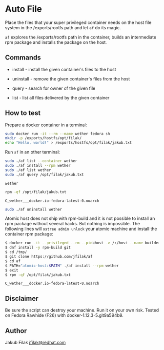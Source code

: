 Auto File
=========

Place the files that your super privileged container needs on the host file
system in the /exports/rootfs path and let `af` do its magic.

`af` explores the /exports/rootfs path in the container, builds an intermediate
rpm package and installs the package on the host.


Commands
--------
 * install   - install the given container's files to the host

 * uninstall - remove the given container's files from the host

 * query     - search for owner of the given file

 * list      - list all files delivered by the given container


How to test
-----------

Prepare a docker container in a terminal:

```bash
sudo docker run -it --rm --name wether fedora sh
mkdir -p /exports/hostfs/opt/filak/
echo "Hello, world!" > /exports/hostfs/opt/filak/jakub.txt
```

Run `af` in an other terminal:

```bash
sudo ./af list --container wether
sudo ./af install --rpm wether
sudo ./af list wether
sudo ./af query /opt/filak/jakub.txt
```
```
wether
```
```bash
rpm -qf /opt/filak/jakub.txt
```
```
C_wether___docker.io-fedora-latest-0.noarch
```
```bash
sudo ./af uninstall wether
```

Atomic host does not ship with rpm-build and it is not possible to install an
rpm package without several hacks. But nothing is impossible. The following
lines will `ostree admin unlock` your atomic machine and install the container
rpm package:

```bash
$ docker run -it --privileged --rm --pid=host -v /:/host --name builder fedora sh
$ dnf install -y rpm-build git
$ cd /tmp/
$ git clone https://github.com/jfilak/af
$ cd af
$ PATH="atomic-host:$PATH" ./af install --rpm wether
$ exit
$ rpm -qf /opt/filak/jakub.txt
```
```
C_wether___docker.io-fedora-latest-0.noarch
```


Disclaimer
-----------
Be sure the script can destroy your machine. Run it on your own risk.
Tested on Fedora Rawhide (F26) with docker-1.12.3-5.git9a594b9.

Author
------
Jakub Filak <jfilak@redhat.com>
